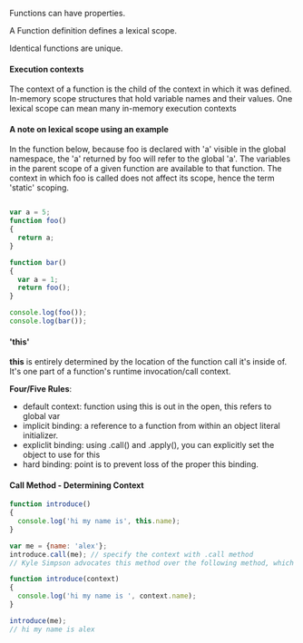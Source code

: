 Functions can have properties.

A Function definition defines a lexical scope.

Identical functions are unique.


#### Execution contexts
The context of a function is the child of the context in which it was defined.
In-memory scope structures that hold variable names and their values.
One lexical scope can mean many in-memory execution contexts

#### A note on lexical scope using an example


In the function below, because foo is declared with 'a' visible in the global namespace, the 'a' returned by foo will refer to the global 'a'.  The variables in the parent scope of a given function are available to that function.  The context in which foo is called does not affect its scope, hence the term 'static' scoping.


```javascript

var a = 5;
function foo()
{
  return a;
}

function bar()
{
  var a = 1;
  return foo();
}

console.log(foo());
console.log(bar());

```

#### 'this' 

**this** is entirely determined by the location of the function call it's inside of.
It's one part of a function's runtime invocation/call context.

**Four/Five Rules**:
+ default context: function using this is out in the open, this refers to global var
+ implicit binding: a reference to a function from within an object literal initializer.
+ expliclit binding: using .call() and .apply(), you can explicitly set the object to use for this
+ hard binding: point is to prevent loss of the proper this binding.

#### Call Method - Determining Context

```javascript
function introduce()
{
  console.log('hi my name is', this.name);
}

var me = {name: 'alex'};
introduce.call(me); // specify the context with .call method
// Kyle Simpson advocates this method over the following method, which can apparently get messy because you are passing in a context variable explicitly

function introduce(context)
{
  console.log('hi my name is ', context.name);
}

introduce(me);
// hi my name is alex
```

